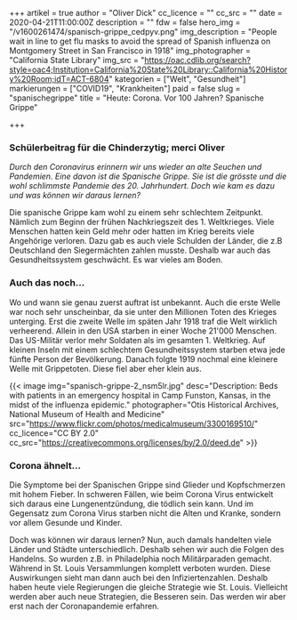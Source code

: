 +++
artikel = true
author = "Oliver Dick"
cc_licence = ""
cc_src = ""
date = 2020-04-21T11:00:00Z
description = ""
fdw = false
hero_img = "/v1600261474/spanisch-grippe_cedpyv.png"
img_description = "People wait in line to get flu masks to avoid the spread of Spanish influenza on Montgomery Street in San Francisco in 1918"
img_photographer = "California State Library"
img_src = "https://oac.cdlib.org/search?style=oac4;Institution=California%20State%20Library::California%20History%20Room;idT=ACT-6804"
kategorien = ["Welt", "Gesundheit"]
markierungen = ["COVID19", "Krankheiten"]
paid = false
slug = "spanischegrippe"
title = "Heute: Corona. Vor 100 Jahren? Spanische Grippe"

+++
### Schülerbeitrag für die Chinderzytig; merci Oliver

_Durch den Coronavirus erinnern wir uns wieder an alte Seuchen und Pandemien. Eine davon ist die Spanische Grippe. Sie ist die grösste und die wohl schlimmste Pandemie des 20. Jahrhundert. Doch wie kam es dazu und was können wir daraus lernen?_

Die spanische Grippe kam wohl zu einem sehr schlechtem Zeitpunkt. Nämlich zum Beginn der frühen Nachkriegszeit des 1. Weltkrieges. Viele Menschen hatten kein Geld mehr oder hatten im Krieg bereits viele Angehörige verloren. Dazu gab es auch viele Schulden der Länder, die z.B Deutschland den Siegermächten zahlen musste. Deshalb war auch das Gesundheitssystem geschwächt. Es war vieles am Boden.

### Auch das noch...

Wo und wann sie genau zuerst auftrat ist unbekannt. Auch die erste Welle war noch sehr unscheinbar, da sie unter den Millionen Toten des Krieges unterging. Erst die zweite Welle im späten Jahr 1918 traf die Welt wirklich verheerend. Allein in den USA starben in einer Woche 21'000 Menschen. Das US-Militär verlor mehr Soldaten als im gesamten 1. Weltkrieg. Auf kleinen Inseln mit einem schlechtem Gesundheitssystem starben etwa jede fünfte Person der Bevölkerung. Danach folgte 1919 nochmal eine kleinere Welle mit Grippetoten. Diese fiel aber eher klein aus.

{{< image img="spanisch-grippe-2_nsm5lr.jpg" desc="Description: Beds with patients in an emergency hospital in Camp Funston, Kansas, in the midst of the influenza epidemic." photographer="Otis Historical Archives, National Museum of Health and Medicine" src="https://www.flickr.com/photos/medicalmuseum/3300169510/" cc_licence="CC BY 2.0" cc_src="https://creativecommons.org/licenses/by/2.0/deed.de" >}}

### Corona ähnelt...

Die Symptome bei der Spanischen Grippe sind Glieder und Kopfschmerzen mit hohem Fieber. In schweren Fällen, wie beim Corona Virus entwickelt sich daraus eine Lungenentzündung, die tödlich sein kann. Und im Gegensatz zum Corona Virus starben nicht die Alten und Kranke, sondern vor allem Gesunde und Kinder.

Doch was können wir daraus lernen? Nun, auch damals handelten viele Länder und Städte unterschiedlich. Deshalb sehen wir auch die Folgen des Handelns. So wurden z.B. in Philadelphia noch Militärparaden gemacht. Während in St. Louis Versammlungen komplett verboten wurden. Diese Auswirkungen sieht man dann auch bei den Infiziertenzahlen. Deshalb haben heute viele Regierungen die gleiche Strategie wie St. Louis. Vielleicht werden aber auch neue Strategien, die Besseren sein. Das werden wir aber erst nach der Coronapandemie erfahren.

​